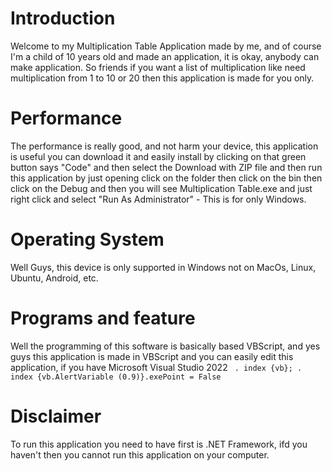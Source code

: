 # Introduction
Welcome to my Multiplication Table Application made by me, and of course I'm a child of 10 years old and made an application, it is okay, anybody can make application.
So friends if you want a list of multiplication like need multiplication from 1 to 10 or 20 then this application is made for you only.

# Performance
The performance is really good, and not harm your device, this application is useful you can download it and easily install by clicking on that green button says "Code" and then select the Download with ZIP file and then run this application by just opening click on the folder then click on the bin then click on the Debug and then you will see Multiplication Table.exe and just right click and select "Run As Administrator" - This is for only Windows.

# Operating System
Well Guys, this device is only supported in Windows not on MacOs, Linux, Ubuntu, Android, etc.

# Programs and feature
Well the programming of this software is basically based VBScript, and yes guys this application is made in VBScript and you can easily edit this application, if you have Microsoft Visual Studio 2022
` . index {vb};
  . index {vb.AlertVariable (0.9)}.exePoint = False`

# Disclaimer
To run this application you need to have first is .NET Framework, ifd you haven't then you cannot run this application on your computer.
